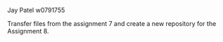 Jay Patel 
w0791755 

Transfer files from the assignment 7 and create a new repository for the Assignment 8.